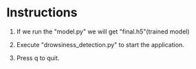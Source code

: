 # Instructions

1. If we run the "model.py" we will get "final.h5"(trained model)

2. Execute "drowsiness_detection.py" to start the application.

3. Press q to quit.
